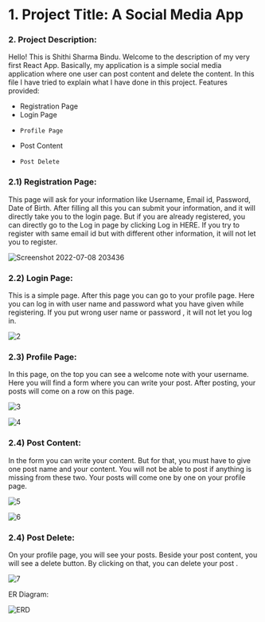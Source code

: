 # 1. Project Title: A Social Media App

### 2. Project Description:
Hello! This is Shithi Sharma Bindu. Welcome to the description of my very first React App.  Basically, my application is a simple social media application where one user can post content and delete the content. In this file I have tried to explain what I have done in this project.
Features provided: 
- 	Registration Page
- 	Login Page
-	  Profile Page
- 	Post Content
-	  Post Delete

### 2.1) **Registration Page:**
This page will ask for your information like Username, Email id, Password, Date of Birth. After filling all this you can submit your information, and it will directly take you to the login page. But if you are already registered, you can directly go to the Log in page by clicking Log in HERE. If you try to register with same email id but with different other information, it will not let you to register.


![Screenshot 2022-07-08 203436](https://user-images.githubusercontent.com/103986892/178085794-1d48c379-7ffa-46ea-8382-4b8ee124cb40.png)

### 2.2) **Login Page:** 
This is a simple page. After this page you can go to your profile page. Here you can log in with user name and password what you have given while registering. If you put wrong  user name or password , it will not let you log in. 


![2](https://user-images.githubusercontent.com/103986892/178085870-ed2c6986-1f1f-471f-85c3-bd5c4ecfc13c.png)

### 2.3) **Profile Page:**
In this page, on the top you can see a welcome note with your username. Here you will find a form where you can write your post. After posting, your posts will come on a row on this page.


![3](https://user-images.githubusercontent.com/103986892/178086025-e19bf959-e6b2-4a6b-b62d-70a9b1ba3993.png)

![4](https://user-images.githubusercontent.com/103986892/178086043-161d968c-9c47-4a6c-8f5c-474cfc03265c.png)

### 2.4) **Post Content:**
In the form you can write your content. But for that, you must have to give one post name and your content. You will not be able to post if anything is missing from these two. Your posts will come one by one on your profile page.

![5](https://user-images.githubusercontent.com/103986892/178086174-21d0af05-8f56-459a-9da3-5351a821819f.png)


![6](https://user-images.githubusercontent.com/103986892/178086197-e3df0319-956c-4811-85a0-6b74244d7e3d.png)


### 2.4) **Post Delete:**
On your profile page, you will see your posts. Beside your post content, you will see a delete button. By clicking on that, you can delete your post .

![7](https://user-images.githubusercontent.com/103986892/178086351-ace4089a-af44-4ed3-936b-66727fdfcfb5.png)




ER Diagram: 

![ERD](https://user-images.githubusercontent.com/103986892/177911721-99bd00f7-4f70-48a2-800a-898dcc9c2aef.png)

